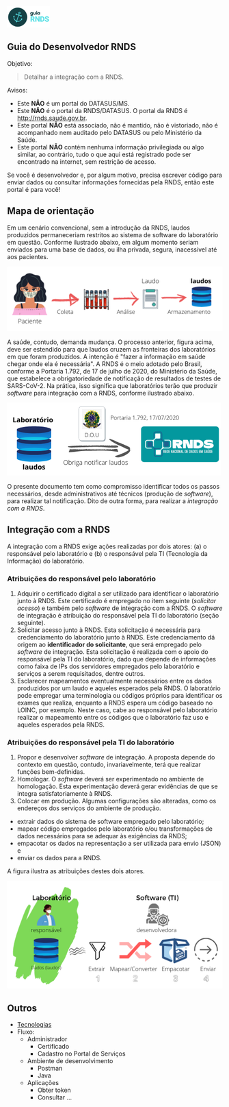 <img src="./media/guia.png" width="100px">

## Guia do Desenvolvedor RNDS

Objetivo:

> Detalhar a integração com a RNDS.

Avisos:

- Este **NÃO** é um portal do DATASUS/MS.
- Este **NÃO** é o portal da RNDS/DATASUS. O portal da RNDS é http://rnds.saude.gov.br.
- Este portal **NÃO** está associado, não é mantido, não é vistoriado, não é acompanhado nem auditado pelo DATASUS ou pelo Ministério da Saúde.
- Este portal **NÃO** contém nenhuma informação privilegiada ou algo similar, ao contrário, tudo o que aqui está registrado pode ser encontrado na internet, sem restrição de acesso.

Se você é desenvolvedor e, por algum motivo, precisa escrever código para enviar
dados ou consultar informações fornecidas pela RNDS, então este portal é para você!

## Mapa de orientação

Em um cenário convencional, sem a introdução da RNDS, laudos produzidos permaneceriam restritos ao sistema de software do laboratório em questão.
Conforme ilustrado abaixo, em algum momento seriam enviados para uma base de dados, ou ilha
privada, segura, inacessível até aos pacientes.

<img src="./media/laboratorio.png" width="600px">

A saúde, contudo, demanda mudança. O processo anterior, figura acima, deve ser estendido para que laudos cruzem as fronteiras
dos laboratórios em que foram produzidos. A intenção é "fazer a informação
em saúde chegar onde ela é necessária". A RNDS é o meio adotado pelo Brasil, conforme a Portaria 1.792, de 17 de julho de 2020, do Ministério da Saúde,
que estabelece a obrigatoriedade de notificação de resultados de testes de SARS-CoV-2. Na prática, isso significa que laboratórios terão que produzir _software_ para integração com a RNDS, conforme ilustrado abaixo.

<img src="./media/portaria.png" width="500px">

O presente documento tem como compromisso identificar todos
os passos necessários, desde administrativos até técnicos (produção de _software_), para realizar tal notificação. Dito de outra forma, para realizar a _integração com a RNDS_.

## Integração com a RNDS

A integração com a RNDS exige ações realizadas por dois atores: (a) o responsável pelo laboratório e (b) o responsável pela TI (Tecnologia
da Informação) do laboratório.

### Atribuições do responsável pelo laboratório

1. Adquirir o certificado digital a ser utilizado para identificar o laboratório junto à RNDS. Este certificado é empregado no item seguinte (_solicitar acesso_) e também pelo _software_ de integração com a RNDS. O _software_ de integração é atribuição do responsável pela TI do laboratório (seção seguinte).
1. Solicitar acesso junto à RNDS. Esta solicitação é necessária para credenciamento do laboratório junto à RNDS. Este credenciamento dá origem
   ao **identificador do solicitante**, que será empregado pelo _software_ de integração. Esta solicitação é realizada com o apoio do responsável pela TI do laboratório, dado que depende de informações como faixa de IPs dos
   servidores empregados pelo laboratório e serviços a serem requisitados, dentre outros.
1. Esclarecer mapeamentos eventualmente necessários entre os dados produzidos por um laudo e aqueles esperados pela RNDS. O laboratório pode empregar uma terminologia ou códigos próprios para identificar os exames que realiza, enquanto a RNDS espera um código baseado no LOINC, por exemplo. Neste caso, cabe ao responsável pelo laboratório realizar o mapeamento entre os códigos que o laboratório faz uso e aqueles esperados pela RNDS.

### Atribuições do responsável pela TI do laboratório

1. Propor e desenvolver _software_ de integração. A proposta depende do contexto em questão, contudo, invariavelmente, terá que realizar funções bem-definidas.
1. Homologar. O _software_ deverá ser experimentado no ambiente de homologação. Esta experimentação deverá gerar evidências de que se integra satisfatoriamente à RNDS.
1. Colocar em produção. Algumas configurações são alteradas, como os
   endereços dos serviços do ambiente de produção.

- extrair dados do sistema de software empregado pelo laboratório;
- mapear código empregados pelo laboratório e/ou transformações de dados necessários para se adequar às exigências da RNDS;
- empacotar os dados na representação a ser utilizada para envio (JSON) e
- enviar os dados para a RNDS.

A figura ilustra as atribuições destes dois atores.

<img src="./media/desenvolvedor.png" width="600xp">

## Outros

- [Tecnologias](documentos/tecnologias.md)
- Fluxo:
  - Administrador
    - Certificado
    - Cadastro no Portal de Serviços
  - Ambiente de desenvolvimento
    - Postman
    - Java
  - Aplicações
    - Obter token
    - Consultar ...
